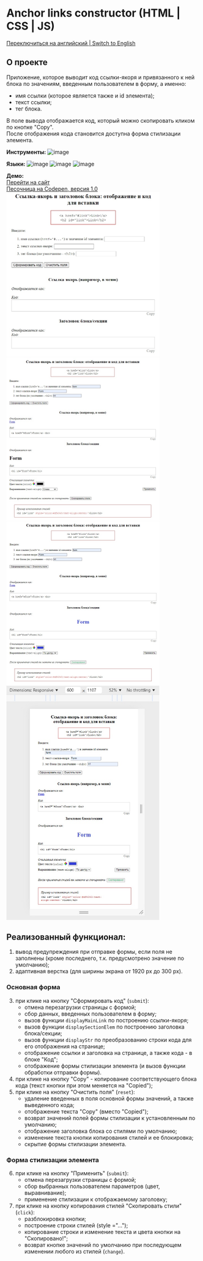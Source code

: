 # Anchor links constructor (HTML | CSS | JS)

[Переключиться на английский | Switch to English](./README.md)

## О проекте
Приложение, которое выводит код ссылки-якоря и привязанного к ней блока по значениям, введенным пользователем в форму, а именно:
- имя ссылки (которое является также и id элемента);
- текст ссылки;
- тег блока.  

В поле вывода отображается код, который можно скопировать кликом по кнопке "Copy".  
После отображения кода становится доступна форма стилизации элемента.

**Инструменты:** 
![image](https://img.shields.io/badge/VSCode-0078D4?style=for-the-badge&logo=visual%20studio%20code&logoColor=white "Visual Studio Code")

**Языки:** 
![image](https://img.shields.io/badge/HTML5-E34F26?style=for-the-badge&logo=html5&logoColor=white "HTML") 
![image](https://img.shields.io/badge/CSS3-1572B6?style=for-the-badge&logo=css3&logoColor=white "CSS") 
![image](https://img.shields.io/badge/JavaScript-323330?style=for-the-badge&logo=javascript&logoColor=F7DF1E "JS") 

**Демо:**  
[Перейти на сайт](https://the-all-spark.github.io/construct_anchor_links_app/)  
[Песочница на Codepen, версия 1.0](https://codepen.io/Lisovolk/pen/bGPgQZZ)  
<img src="./assets/app_screenshot_blank.jpg" width="400" alt="Скриншот приложения до ввода данных">
<img src="./assets/app_screenshot_styling.jpg" width="400" alt="Скриншот приложения с возможностью изменить стили">
<img src="./assets/app_screenshot_change_styles.jpg" width="400" alt="Скриншот приложения, изменение и копирование стилей">
<img src="./assets/app_responsive layout.jpg" width="400" alt="App screenshot, responsive layout">

## Реализованный функционал:
1. вывод предупреждения при отправке формы, если поля не заполнены (кроме последнего, т.к. предусмотрено значение по умолчанию);
2. адаптивная верстка (для ширины экрана от 1920 px до 300 px).

### Основная форма
3. при клике на кнопку "Сформировать код" (`submit`):
   - отмена перезагрузки страницы с формой;
   - сбор данных, введенных пользователем в форму;
   - вызов функции `displayMainLink` по построению ссылки-якоря;
   - вызов функции `displaySectionElem` по построению заголовка блока/секции;
   - вызов функции `displayStr` по преобразованию строки кода для его отображения на странице; 
   - отображение ссылки и заголовка на странице, а также кода - в блоке "Код";
   - отображение формы стилизации элемента (и вызов функции обработки отправки формы).
4. при клике на кнопку "Copy" - копирование соответствующего блока кода (текст кнопки при этом меняется на "Copied");
5. при клике на кнопку "Очистить поля" (`reset`):
   - удаление введенных в поля основной формы значений, а также выведенного кода; 
   - отображение текста "Copy" (вместо "Copied");
   - возврат значений полей формы стилизации к установленным по умолчанию;
   - отображение заголовка блока со стилями по умолчанию;
   - изменение текста кнопки копирования стилей и ее блокировка;
   - скрытие формы стилизации элемента.

### Форма стилизации элемента
6. при клике на кнопку "Применить" (`submit`):
   - отмена перезагрузки страницы с формой;
   - сбор выбранных пользователем параметров (цвет, выравнивание);
   - применение стилизации к отображаемому заголовку;
7. при клике на кнопку копирования стилей "Скопировать стили" (`click`):
   - разблокировка кнопки;
   - построение строки стилей (style ="...");
   - копирование строки и изменение текста и цвета кнопки на "Скопировано!";
   - возврат кнопке значений по умолчанию при последующем изменении любого из стилей (`change`).